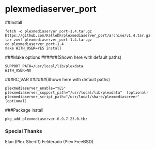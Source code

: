 plexmediaserver_port
====================

##Install

```no-highlight
fetch -o plexmediaserver_port-1.4.tar.gz https://github.com/KalleDK/plexmediaserver_port/archive/v1.4.tar.gz
tar zxvf plexmediaserver_port-1.4.tar.gz
cd plexmediaserver_port-1.4
make WITH_USER=YES install
```

###Make options
######(Shown here with default paths)

```no-highlight
SUPPORT_PATH=/usr/local/lib/plexdata
WITH_USER=NO
```

###RC_VAR
######(Shown here with default paths)

```no-highlight
plexmediaserver_enable="YES"
plexmediaserver_support_path="/usr/local/lib/plexdata"  (optional)
plexmediaserver_script_path="/usr/local/share/plexmediaserver" (optional)
```

###Package install

```no-highlight
pkg_add plexmediaserver-0.9.7.23.0.tbz
```

### Special Thanks
Elan (Plex Sheriff)
Felderado (Plex FreeBSD)
